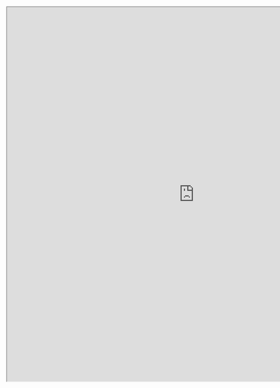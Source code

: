 #
<iframe id="indexifybot" src="https://indexify.cortexclick.com/chat/MN8c6kx" width="1000" height="1000"></iframe> <script referrerpolicy="no-referrer" crossorigin="anonymous" integrity="sha512-+bpyZqiNr/4QlUd6YnrAeLXzgooA1HKN5yUagHgPSMACPZgj8bkpCyZezPtDy5XbviRm4w8Z1RhfuWyoWaeCyg==" src="https://cdnjs.cloudflare.com/ajax/libs/iframe-resizer/4.3.9/iframeResizer.min.js"></script> <script>
                            iFrameResize({}, '#indexifybot')
                        </script>